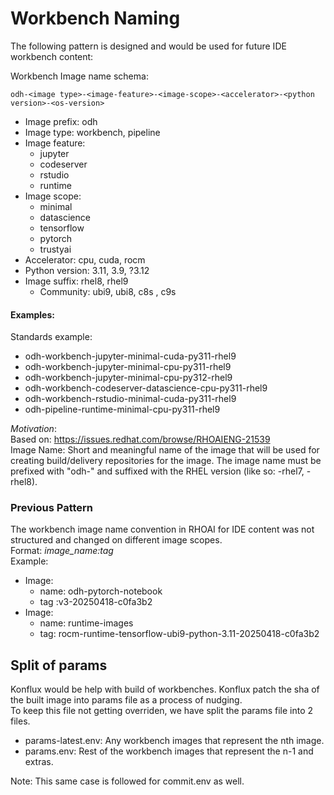 # Workbench Naming

The following pattern is designed and would be used for future IDE workbench content:

Workbench Image name schema:

```
odh-<image type>-<image-feature>-<image-scope>-<accelerator>-<python version>-<os-version>
```

- Image prefix: odh
- Image type: workbench, pipeline
- Image feature:
  - jupyter
  - codeserver
  - rstudio
  - runtime
- Image scope:
  - minimal
  - datascience
  - tensorflow
  - pytorch
  - trustyai
- Accelerator: cpu, cuda, rocm
- Python version: 3.11, 3.9, ?3.12
- Image suffix: rhel8, rhel9
  - Community: ubi9, ubi8, c8s , c9s

#### Examples:

Standards example: 

* odh-workbench-jupyter-minimal-cuda-py311-rhel9
* odh-workbench-jupyter-minimal-cpu-py311-rhel9
* odh-workbench-jupyter-minimal-cpu-py312-rhel9
* odh-workbench-codeserver-datascience-cpu-py311-rhel9
* odh-workbench-rstudio-minimal-cuda-py311-rhel9
* odh-pipeline-runtime-minimal-cpu-py311-rhel9



_Motivation_:  
Based on: https://issues.redhat.com/browse/RHOAIENG-21539  
Image Name: Short and meaningful name of the image that will be used for creating build/delivery repositories for the image. The image name must be prefixed with "odh-" and suffixed with the RHEL version (like so: -rhel7, -rhel8).

### Previous Pattern

The workbench image name convention in RHOAI for IDE content was not structured and changed on different image scopes.  
Format: _image_name:tag_  
Example:

- Image:
  - name: odh-pytorch-notebook
  - tag :v3-20250418-c0fa3b2
- Image:
  - name: runtime-images
  - tag: rocm-runtime-tensorflow-ubi9-python-3.11-20250418-c0fa3b2

## Split of params 

Konflux would be help with build of workbenches. Konflux patch the sha of the built image into params file as a process of nudging.  
To keep this file not getting overriden, we have split the params file into 2 files.
- params-latest.env: Any workbench images that represent the nth image.
- params.env: Rest of the workbench images that represent the n-1 and extras.

Note: This same case is followed for commit.env as well.